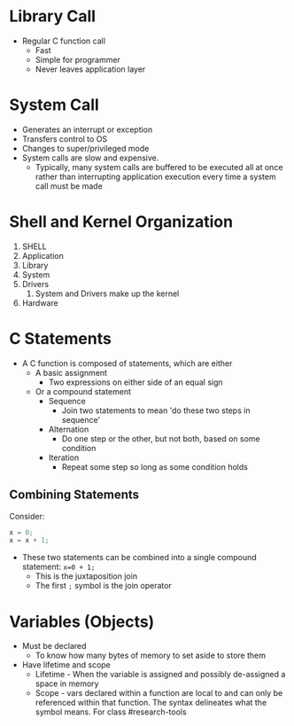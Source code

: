 
# Library Call
- Regular C function call
	- Fast
	- Simple for programmer
	- Never leaves application layer
# System Call
- Generates an interrupt or exception
- Transfers control to OS
- Changes to super/privileged mode
- System calls are slow and expensive. 
	- Typically, many system calls are buffered to be executed all at once rather than interrupting application execution every time a system call must be made
# Shell and Kernel Organization
1. SHELL
2. Application
3. Library
4. System
5. Drivers
	1. System and Drivers make up the kernel
6. Hardware

# C Statements
-  A C function is composed of statements, which are either
	- A basic assignment
		- Two expressions on either side of an equal sign
	- Or a compound statement
		- Sequence 
			- Join two statements to mean 'do these two steps in sequence'
		- Alternation
			- Do one step or the other, but not both, based on some condition
		- Iteration
			- Repeat some step so long as some condition holds
## Combining Statements
Consider:
```c
x = 0;
x = x + 1;
```
- These two statements can be combined into a single compound statement: `x=0 + 1;`
	- This is the juxtaposition join
	- The first `;` symbol is the join operator
# Variables (Objects)
- Must be declared
	- To know how many bytes of memory to set aside to store them
- Have lifetime and scope
	- Lifetime - When the variable is assigned and possibly de-assigned a space in memory
	- Scope - vars declared within a function are local to and can only be referenced within that function. The syntax delineates what the symbol means.
For class #research-tools

